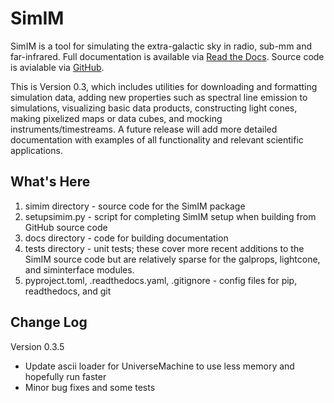 SimIM
=====

SimIM is a tool for simulating the extra-galactic sky in radio, sub-mm and
far-infrared. Full documentation is available via [Read the
Docs](https://simim.readthedocs.io). Source code is avialable via
[GitHub](https://github.com/rpkeenan/simim_public).

This is Version 0.3, which includes utilities for downloading and formatting
simulation data, adding new properties such as spectral line emission to
simulations, visualizing basic data products, constructing light cones, making
pixelized maps or data cubes, and mocking instruments/timestreams. A future
release will add more detailed documentation with examples of all functionality
and relevant scientific applications.

What's Here
-----------

1. simim directory - source code for the SimIM package
2. setupsimim.py - script for completing SimIM setup when building from GitHub source code
3. docs directory - code for building documentation
4. tests directory - unit tests; these cover more recent additions to the SimIM source code
but are relatively sparse for the galprops, lightcone, and siminterface modules.
5. pyproject.toml, .readthedocs.yaml, .gitignore - config files for pip,
   readthedocs, and git

Change Log
----------
Version 0.3.5
- Update ascii loader for UniverseMachine to use less memory and hopefully run faster
- Minor bug fixes and some tests